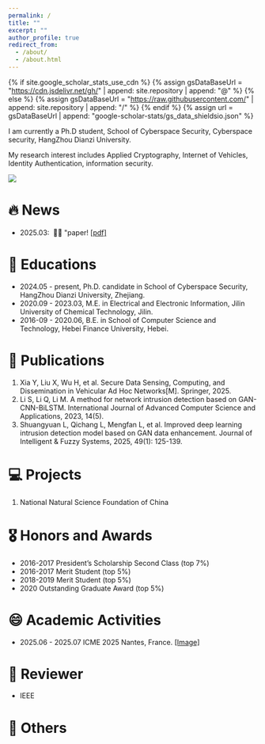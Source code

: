 ```yaml
---
permalink: /
title: ""
excerpt: ""
author_profile: true
redirect_from: 
  - /about/
  - /about.html
---
```


{% if site.google_scholar_stats_use_cdn %}
{% assign gsDataBaseUrl = "https://cdn.jsdelivr.net/gh/" | append: site.repository | append: "@" %}
{% else %}
{% assign gsDataBaseUrl = "https://raw.githubusercontent.com/" | append: site.repository | append: "/" %}
{% endif %}
{% assign url = gsDataBaseUrl | append: "google-scholar-stats/gs_data_shieldsio.json" %}
<span class='anchor' id='about-me'></span>

I am currently a Ph.D student, School of Cyberspace Security, Cyberspace security, HangZhou Dianzi University.  

My research interest includes Applied Cryptography, Internet of Vehicles, Identity Authentication, information security. 

<a href='https://scholar.google.com/citations?user=773qfVwAAAAJ'><img src="https://img.shields.io/endpoint?logo=Google%20Scholar&url=https%3A%2F%2Fcdn.jsdelivr.net%2Fgh%2Fchuck0lee%2Fchuck0lee.github.io@google-scholar-stats%2Fgs_data_shieldsio.json&labelColor=f6f6f6&color=9cf&style=flat&label=citations"></a> 



# 🔥 News
- 2025.03: &nbsp;🎉🎉 "paper! [[pdf]](https:)



# 📖 Educations
- 2024.05 - present, Ph.D. candidate in School of Cyberspace Security,  HangZhou Dianzi University, Zhejiang. 
- 2020.09 - 2023.03, M.E. in Electrical and Electronic Information, Jilin University of Chemical Technology, Jilin. 
- 2016-09 - 2020.06, B.E. in School of Computer Science and Technology, Hebei Finance University, Hebei. 

# 📝 Publications

1. Xia Y, Liu X, Wu H, et al. Secure Data Sensing, Computing, and Dissemination in Vehicular Ad Hoc Networks[M]. Springer, 2025.
2. Li S, Li Q, Li M. A method for network intrusion detection based on GAN-CNN-BiLSTM. International Journal of Advanced Computer Science and Applications, 2023, 14(5).
3. Shuangyuan L, Qichang L, Mengfan L, et al. Improved deep learning intrusion detection model based on GAN data enhancement. Journal of Intelligent & Fuzzy Systems, 2025, 49(1): 125-139.

# 💻 Projects
1. National Natural Science Foundation of China




# 🎖 Honors and Awards
- 2016-2017 President’s Scholarship Second Class (top 7%) 
- 2016-2017 Merit Student (top 5%)
- 2018-2019 Merit Student (top 5%) 
- 2020 Outstanding Graduate Award (top 5%) 

# 😄 Academic Activities
- 2025.06 - 2025.07 ICME 2025 Nantes, France. [[Image]](../images/ICME2021/index.html)


# 📖 Reviewer 
- IEEE 


# 🥚 Others
